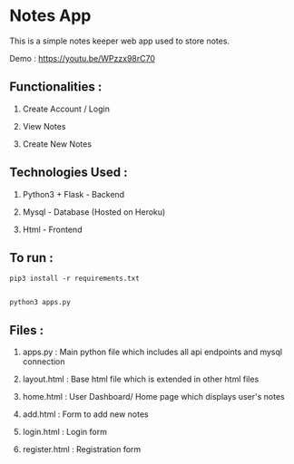 # Notes App

This is a simple notes keeper web app used to store notes.

Demo : https://youtu.be/WPzzx98rC70

## Functionalities :

1) Create Account / Login

2) View Notes

3) Create New Notes

## Technologies Used :

1) Python3 + Flask - Backend

2) Mysql - Database (Hosted on Heroku)

3) Html - Frontend


## To run :

    pip3 install -r requirements.txt
    
    
    python3 apps.py
    
    
## Files :

1) apps.py : Main python file which includes all api endpoints and mysql connection

2) layout.html : Base html file which is extended in other html files

3) home.html : User Dashboard/ Home page which displays user's notes

4) add.html : Form to add new notes

5) login.html : Login form

6) register.html : Registration form
